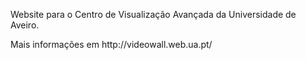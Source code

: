 <p>Website para o Centro de Visualização Avançada da Universidade de Aveiro.</p>
Mais informações em <href> http://videowall.web.ua.pt/ </href>
